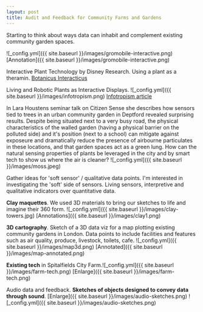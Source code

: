 ```yaml
---
layout: post
title: Audit and Feedback for Community Farms and Gardens
---
```


Starting to think about ways data can inhabit and complement existing community garden spaces.

![_config.yml]({{ site.baseurl }}/images/gromobile-interactive.png)
[Annotation]({{ site.baseurl }}/images/gromobile-interactive.png)

Interactive Plant Technology by Disney Research. Using a plant as a theramin.
[Botanicus Interacticus](https://www.youtube.com/watch?v=EcRSKEIucjk)

Living and Robotic Plants as Interactive Displays.
![_config.yml]({{ site.baseurl }}/images/infotropism.png)
[Infotropism article](http://www.cs.cmu.edu/~akhurst/publications/holstius04-infotropism.pdf)


In Lara Houstens seminar talk on Citizen Sense she describes how sensors tied to trees in an urban community garden in Deptford revealed surprising results. Despite being situated next to a very busy road, the physical characteristics of the walled garden (having a physical barrier on the polluted side) and it's position (next to a school) can mitigate against exposeure and dramatically reduce the presence of airbourne particulates in these locations, and that garden spaces act as a green lung.  How can the natural sensing properties of plants be leveraged in the city and by smart tech to show us where the air is cleaner?
![_config.yml]({{ site.baseurl }}/images/moss.jpeg)

Gather ideas for 'soft sensor' / qualitative data points. I'm interested in investigating the 'soft' side of sensors. Living sensors, interpretive and qualitative indicators over quantitative data.


**Clay maquettes**. We used 3D materials to bring our sketches to life and imagine their 360 form. ![_config.yml]({{ site.baseurl }}/images/clay-towers.jpg) 
[Annotations]({{ site.baseurl }}/images/clay1.png)


**3D cartography**. Sketch of a 3D data viz for a map plotting existing community gardens in London. Data points to include facilities and features such as air quality, produce, livestock, toilets, cafe.
![_config.yml]({{ site.baseurl }}/images/map3d.png)
[Annotated]({{ site.baseurl }}/images/map-annotated.png)

**Existing tech** in Spitalfields City Farm.![_config.yml]({{ site.baseurl }}/images/farm-tech.png)
[Enlarge]({{ site.baseurl }}/images/farm-tech.png)


Audio data and feedback. **Sketches of objects designed to convey data through sound**. [Enlarge]({{ site.baseurl }}/images/audio-sketches.png)
![_config.yml]({{ site.baseurl }}/images/audio-sketches.png)









